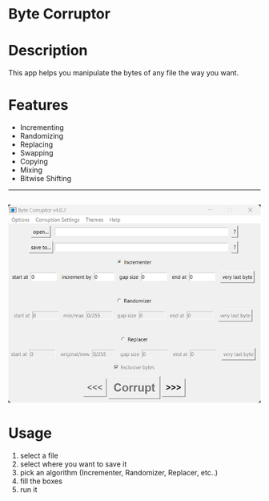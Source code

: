 # Byte Corruptor

# Description
This app helps you manipulate the bytes of any file the way you want.

# Features
- Incrementing
- Randomizing
- Replacing
- Swapping
- Copying
- Mixing
- Bitwise Shifting
---
![ui](./gallery/ui.png)
---
# Usage
1. select a file
2. select where you want to save it
3. pick an algorithm (Incrementer, Randomizer, Replacer, etc..)
4. fill the boxes
5. run it
